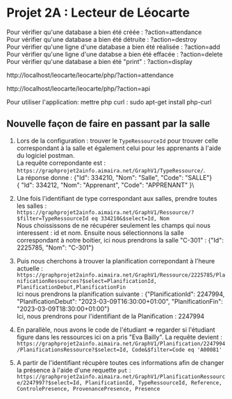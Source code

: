 # Projet 2A : Lecteur de Léocarte

Pour vérifier qu'une database a bien été créée : ?action=attendance  
Pour vérifier qu'une database a bien été détruite : ?action=destroy  
Pour vérifier qu'une ligne d'une database a bien été réalisée : ?action=add  
Pour vérifier qu'une ligne d'une databse a bien été effacée : ?action=delete  
Pour vérifier qu'une database a bien été "print" : ?action=display  

http://localhost/leocarte/leocarte/php/?action=attendance

http://localhost/leocarte/leocarte/php/?action=api


Pour utiliser l'application: mettre php curl : sudo apt-get install php-curl


## Nouvelle façon de faire en passant par la salle
1. Lors de la configuration : trouver le `TypeRessourceId` pour trouver celle correspondant à la salle et également celui pour les apprenants à l'aide du logiciel postman.\
La requête correpondante est : `https://graphprojet2ainfo.aimaira.net/GraphV1/TypeRessource/`. \
La réponse donne : {"Id": 334210,
            "Nom": "Salle",
            "Code": "SALLE"}\
            {
            "Id": 334212,
            "Nom": "Apprenant",
            "Code": "APPRENANT"
        }\

2. Une fois l'identifiant de type correspondant aux salles, prendre toutes les salles : `https://graphprojet2ainfo.aimaira.net/GraphV1/Ressource/?$filter=TypeRessourceId eq 334210&$select=Id, Nom`\
Nous choississons de ne récupérer seulement les champs qui nous interessent : id et nom.
Ensuite nous sélectionnons la salle correspondant à notre boitier, ici nous prendrons la salle "C-301" : {"Id": 2225785, "Nom": "C-301"}

3. Puis nous cherchons à trouver la planification correpondant à l'heure actuelle : `https://graphprojet2ainfo.aimaira.net/GraphV1/Ressource/2225785/PlanificationRessources?$select=PlanificationId, PlanificationDebut,PlanificationFin`\
Ici nous prendrons la planification suivante : {"PlanificationId": 2247994,
            "PlanificationDebut": "2023-03-09T16:30:00+01:00",
            "PlanificationFin": "2023-03-09T18:30:00+01:00"}\
Ici, nous prendrons pour l'identifiant de la Planification : 2247994

4. En parallèle, nous avons le code de l'étudiant => regarder si l'étudiant figure dans les ressources ici on a pris "Eva Bailly". La requête devient : `https://graphprojet2ainfo.aimaira.net/GraphV1/Planification/2247994/PlanificationsRessource?$select=Id, Code&$filter=Code eq 'A00081'`

5. A partir de l'identifiant récupère toutes ces informations afin de changer la présence à l'aide d'une requette `put` :
`https://graphprojet2ainfo.aimaira.net/GraphV1/PlanificationRessource/2247997?$select=Id, PlanificationId, TypeRessourceId, Reference, ControlePresence, ProvenancePresence, Presence`
